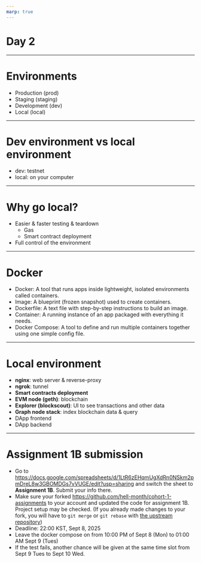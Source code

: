 ```yaml
---
marp: true
---
```


# Day 2

---

# Environments

- Production (prod)
- Staging (staging)
- Development (dev)
- Local (local)

---

# Dev environment vs local environment

- dev: testnet
- local: on your computer

---

# Why go local?

- Easier & faster testing & teardown
  - Gas
  - Smart contract deployment
- Full control of the environment

---

# Docker

- Docker: A tool that runs apps inside lightweight, isolated environments called containers.
- Image: A blueprint (frozen snapshot) used to create containers.
- Dockerfile: A text file with step-by-step instructions to build an image.
- Container: A running instance of an app packaged with everything it needs.
- Docker Compose: A tool to define and run multiple containers together using one simple config file.

---

# Local environment

- **nginx**: web server & reverse-proxy
- **ngrok**: tunnel
- **Smart contracts deployment**
- **EVM node (geth)**: blockchain
- **Explorer (blockscout)**: UI to see transactions and other data
- **Graph node stack**: index blockchain data & query
- DApp frontend
- DApp backend

---
<style scoped>
section {
  font-size: 27px;
}
</style>

# Assignment 1B submission
- Go to https://docs.google.com/spreadsheets/d/1LtR6zEHqmUgXdRn0NSkm2pmDreL8w3GBOMDGs7vVUGE/edit?usp=sharing and switch the sheet to **Assignment 1B**. Submit your info there.
- Make sure your forked https://github.com/hell-month/cohort-1-assignments to your account and updated the code for assignment 1B. Project setup may be checked. (If you already made changes to your fork, you will have to `git merge` or `git rebase` with [the upstream repository](https://github.com/hell-month/cohort-1-assignments))
- Deadline: 22:00 KST, Sept 8, 2025
- Leave the docker compose on from 10:00 PM of Sept 8 (Mon) to 01:00 AM Sept 9 (Tues)
- If the test fails, another chance will be given at the same time slot from Sept 9 Tues to Sept 10 Wed.
